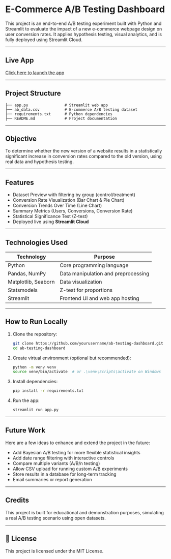 # E-Commerce A/B Testing Dashboard

This project is an end-to-end A/B testing experiment built with Python and Streamlit to evaluate the impact of a new e-commerce webpage design on user conversion rates. It applies hypothesis testing, visual analytics, and is fully deployed using Streamlit Cloud.

---

## Live App

[Click here to launch the app](https://e-commerceabtestingapp-arugcovjnarauqqzh3v5wg.streamlit.app/)

---

## Project Structure

```
├── app.py                # Streamlit web app
├── ab_data.csv           # E-commerce A/B testing dataset
├── requirements.txt      # Python dependencies
├── README.md             # Project documentation
```

---

## Objective

To determine whether the new version of a website results in a statistically significant increase in conversion rates compared to the old version, using real data and hypothesis testing.

---

## Features

- Dataset Preview with filtering by group (control/treatment)
- Conversion Rate Visualization (Bar Chart & Pie Chart)
- Conversion Trends Over Time (Line Chart)
- Summary Metrics (Users, Conversions, Conversion Rate)
- Statistical Significance Test (Z-test)
- Deployed live using **Streamlit Cloud**

---

## Technologies Used

| Technology        | Purpose                                              |
|-------------------|------------------------------------------------------|
| Python            | Core programming language                           |
| Pandas, NumPy     | Data manipulation and preprocessing                 |
| Matplotlib, Seaborn | Data visualization                             |
| Statsmodels       | Z-test for proportions                             |
| Streamlit         | Frontend UI and web app hosting                    |

---

## How to Run Locally

1. Clone the repository:
   ```bash
   git clone https://github.com/yourusername/ab-testing-dashboard.git
   cd ab-testing-dashboard
   ```
2. Create virtual environment (optional but recommended):
   ```bash
   python -m venv venv
   source venv/bin/activate  # or .\venv\Scripts\activate on Windows
   ```
3. Install dependencies:
   ```bash
   pip install -r requirements.txt
   ```
4. Run the app:
   ```bash
   streamlit run app.py
   ```

---

## Future Work

Here are a few ideas to enhance and extend the project in the future:

- Add Bayesian A/B testing for more flexible statistical insights
- Add date range filtering with interactive controls
- Compare multiple variants (A/B/n testing)
- Allow CSV upload for running custom A/B experiments
- Store results in a database for long-term tracking
- Email summaries or report generation

---

## Credits

This project is built for educational and demonstration purposes, simulating a real A/B testing scenario using open datasets.

---

## 📄 License

This project is licensed under the MIT License.
